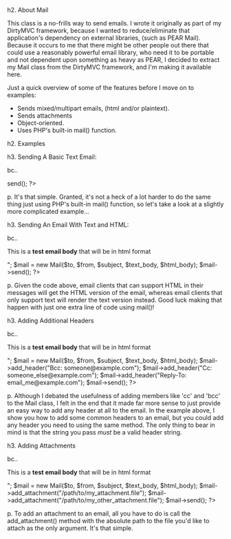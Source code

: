h2. About Mail

This class is a no-frills way to send emails. I wrote it originally as part of my DirtyMVC framework, because I wanted to reduce/eliminate that application's dependency on external libraries, (such as PEAR Mail). Because it occurs to me that there might be other people out there that could use a reasonably powerful email library, who need it to be portable and not dependent upon something as heavy as PEAR, I decided to extract my Mail class from the DirtyMVC framework, and I'm making it available here.

Just a quick overview of some of the features before I move on to examples:

* Sends mixed/multipart emails, (html and/or plaintext).
* Sends attachments
* Object-oriented.
* Uses PHP's built-in mail() function.

h2. Examples

h3. Sending A Basic Text Email:

bc.. 
<?php
    $to      = "joe@example.com";
    $from    = "jim@example.com";
    $subject = "Testing Text Email";
    $body    = "This is a test email body that will be in text format";
    $mail    = new Mail($to, $from, $subject, $body);
    $mail->send();
?>

p. It's that simple.  Granted, it's not a heck of a lot harder to do the same thing just using PHP's built-in mail() function,
so let's take a look at a slightly more complicated example...

h3. Sending An Email With Text and HTML:

bc.. 
<?php
    $to        = "joe@example.com";
    $from      = "jim@example.com";
    $subject   = "Testing Text Email";
    $text_body = "This is a test email body that will be in text format";
    $html_body = "<p>This is a <strong>test email body</strong> that will be in html format</p>";
    $mail      = new Mail($to, $from, $subject, $text_body, $html_body);
    $mail->send();
?>

p. Given the code above, email clients that can support HTML in their messages will get the HTML version of the email, whereas email clients
that only support text will render the text version instead. Good luck making that happen with just one extra line of code using mail()!

h3. Adding Additional Headers

bc.. 
<?php
    $to        = "joe@example.com";
    $from      = "jim@example.com";
    $subject   = "Testing Text Email";
    $text_body = "This is a test email body that will be in text format";
    $html_body = "<p>This is a <strong>test email body</strong> that will be in html format</p>";
    $mail      = new Mail($to, $from, $subject, $text_body, $html_body);

    $mail->add_header("Bcc: someone@example.com");
    $mail->add_header("Cc: someone_else@example.com");
    $mail->add_header("Reply-To: email_me@example.com");
    $mail->send();
?>

p. Although I debated the usefulness of adding members like 'cc' and 'bcc' to the Mail class, I felt in the end that it made far more sense to just provide an easy way to add any header at all to the email.  In the example above, I show you how to add some common headers to an email, but you could add any header you need to using the same method.  The only thing to bear in mind is that the string you pass _must_ be a valid header string.


h3. Adding Attachments


bc.. 
<?php
    $to        = "joe@example.com";
    $from      = "jim@example.com";
    $subject   = "Testing Text Email";
    $text_body = "This is a test email body that will be in text format";
    $html_body = "<p>This is a <strong>test email body</strong> that will be in html format</p>";
    $mail      = new Mail($to, $from, $subject, $text_body, $html_body);

    $mail->add_attachment("/path/to/my_attachment.file");
    $mail->add_attachment("/path/to/my_other_attachment.file");

    $mail->send();
?>

p. To add an attachment to an email, all you have to do is call the add_attachment() method with the absolute path to the file you'd like to attach as the only argument. It's that simple.
